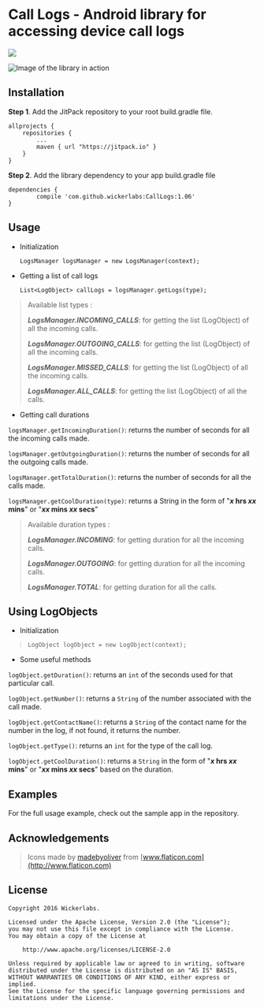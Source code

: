 
**Call Logs** - Android library for accessing device call logs
================
[![](https://jitpack.io/v/wickerlabs/CallLogs.svg)](https://jitpack.io/#wickerlabs/CallLogs)

![Image of the library in action](https://s25.postimg.org/3pxthhhhr/device_2016_10_13_150816.png "screenshot")

Installation
-------------

 **Step 1**. Add the JitPack repository to your root build.gradle file.
 

    allprojects {
		repositories {
			...
			maven { url "https://jitpack.io" }
		}
	}

**Step 2**. Add the library dependency to your app build.gradle file

    dependencies {
	        compile 'com.github.wickerlabs:CallLogs:1.06'
	}

Usage
-------------

 - Initialization

     `LogsManager logsManager = new LogsManager(context);`

 
 - Getting a list of call logs
 

     `List<LogObject> callLogs = logsManager.getLogs(type);`

  
  >  Available list types :
  >  
  >  ***LogsManager.INCOMING_CALLS***: for getting the list (LogObject) of all the incoming calls.
  >  
  >  ***LogsManager.OUTGOING_CALLS***: for getting the list (LogObject) of all the incoming calls.
  >  
  >  ***LogsManager.MISSED_CALLS***: for getting the list (LogObject) of all the incoming calls.
  >  
  >  ***LogsManager.ALL_CALLS***: for getting the list (LogObject) of all the calls.
 
 - Getting call durations
 
 `logsManager.getIncomingDuration()`: returns the number of seconds for all the incoming calls made.
 
 `logsManager.getOutgoingDuration()`: returns the number of seconds for all the outgoing calls made.

  `logsManager.getTotalDuration()`: returns the number of seconds for all the calls made.

 `logsManager.getCoolDuration(type)`: returns a String in the form of  "***x* hrs *xx* mins**" or "***xx* mins *xx* secs**"
 
 >  Available duration types :
>  
>  ***LogsManager.INCOMING***: for getting duration for all the incoming calls.
>  
>  ***LogsManager.OUTGOING***: for getting duration for all the incoming calls.
>  
>    ***LogsManager.TOTAL***: for getting duration for all the calls.

Using LogObjects
--------------------
- Initialization
> `LogObject logObject = new LogObject(context);`

- Some useful methods
 
 `logObject.getDuration()`: returns an `int`  of the seconds used for that particular call.
 
 `logObject.getNumber()`: returns a `String` of the number associated with the call made.

 `logObject.getContactName()`: returns a `String` of the contact name for the number in the log, if not found, it returns the number.

  `logObject.getType()`: returns an `int` for the type of the call log.

 `logObject.getCoolDuration()`: returns a `String` in the form of  "***x* hrs *xx* mins**" or "***xx* mins *xx* secs**" based on the duration.

Examples
--------
For the full usage example, check out the sample app in the repository.

Acknowledgements
----------------
> Icons made by [madebyoliver](http://www.flaticon.com/authors/madebyoliver) from [www.flaticon.com](http://www.flaticon.com) 

License
-------

    Copyright 2016 Wickerlabs.
    
    Licensed under the Apache License, Version 2.0 (the "License");
    you may not use this file except in compliance with the License.
    You may obtain a copy of the License at
    
        http://www.apache.org/licenses/LICENSE-2.0
    
    Unless required by applicable law or agreed to in writing, software
    distributed under the License is distributed on an "AS IS" BASIS,
    WITHOUT WARRANTIES OR CONDITIONS OF ANY KIND, either express or implied.
    See the License for the specific language governing permissions and
    limitations under the License.

